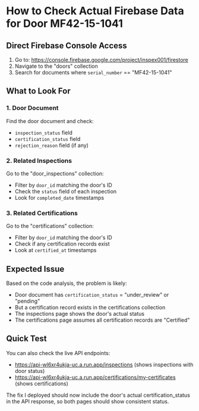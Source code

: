 # How to Check Actual Firebase Data for Door MF42-15-1041

## Direct Firebase Console Access
1. Go to: https://console.firebase.google.com/project/inspex001/firestore
2. Navigate to the "doors" collection
3. Search for documents where `serial_number` == "MF42-15-1041"

## What to Look For

### 1. Door Document
Find the door document and check:
- `inspection_status` field
- `certification_status` field
- `rejection_reason` field (if any)

### 2. Related Inspections
Go to the "door_inspections" collection:
- Filter by `door_id` matching the door's ID
- Check the `status` field of each inspection
- Look for `completed_date` timestamps

### 3. Related Certifications
Go to the "certifications" collection:
- Filter by `door_id` matching the door's ID
- Check if any certification records exist
- Look at `certified_at` timestamps

## Expected Issue
Based on the code analysis, the problem is likely:
- Door document has `certification_status` = "under_review" or "pending"
- But a certification record exists in the certifications collection
- The inspections page shows the door's actual status
- The certifications page assumes all certification records are "Certified"

## Quick Test
You can also check the live API endpoints:
- https://api-wl6xr4ukja-uc.a.run.app/inspections (shows inspections with door status)
- https://api-wl6xr4ukja-uc.a.run.app/certifications/my-certificates (shows certifications)

The fix I deployed should now include the door's actual certification_status in the API response, so both pages should show consistent status.